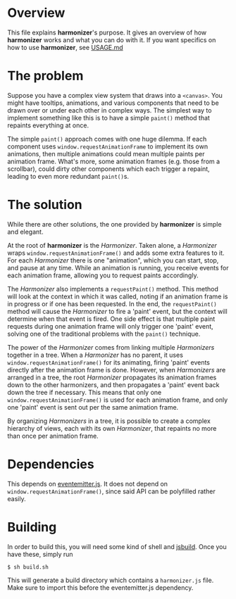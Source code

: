 # Overview

This file explains **harmonizer**'s purpose. It gives an overview of how **harmonizer** works and what you can do with it. If you want specifics on how to use **harmonizer**, see [USAGE.md](USAGE.md)

# The problem

Suppose you have a complex view system that draws into a `<canvas>`. You might have tooltips, animations, and various components that need to be drawn over or under each other in complex ways. The simplest way to implement something like this is to have a simple `paint()` method that repaints everything at once.

The simple `paint()` approach comes with one huge dilemma. If each component uses `window.requestAnimationFrame` to implement its own animations, then multiple animations could mean multiple paints per animation frame. What's more, some animation frames (e.g. those from a scrollbar), could dirty other components which each trigger a repaint, leading to even more redundant `paint()`s.

# The solution

While there are other solutions, the one provided by **harmonizer** is simple and elegant.

At the root of **harmonizer** is the *Harmonizer*. Taken alone, a *Harmonizer* wraps `window.requestAnimationFrame()` and adds some extra features to it. For each *Harmonizer* there is one "animation", which you can start, stop, and pause at any time. While an animation is running, you receive events for each animation frame, allowing you to request paints accordingly.

The *Harmonizer* also implements a `requestPaint()` method. This method will look at the context in which it was called, noting if an animation frame is in progress or if one has been requested. In the end, the `requestPaint()` method will cause the *Harmonizer* to fire a 'paint' event, but the context will determine when that event is fired. One side effect is that multiple paint requests during one animation frame will only trigger one 'paint' event, solving one of the traditional problems with the `paint()` technique.

The power of the *Harmonizer* comes from linking multiple *Harmonizers* together in a tree. When a *Harmonizer* has no parent, it uses `window.requestAnimationFrame()` for its animating, firing 'paint' events directly after the animation frame is done. However, when *Harmonizers* are arranged in a tree, the root *Harmonizer* propagates its animation frames down to the other harmonizers, and then propagates a 'paint' event back down the tree if necessary. This means that only one `window.requestAnimationFrame()` is used for each animation frame, and only one 'paint' event is sent out per the same animation frame.

By organizing *Harmonizers* in a tree, it is possible to create a complex hierarchy of views, each with its own *Harmonizer*, that repaints no more than once per animation frame.

# Dependencies

This depends on [eventemitter.js](https://github.com/unixpickle/eventemitter.js). It does not depend on `window.requestAnimationFrame()`, since said API can be polyfilled rather easily.

# Building

In order to build this, you will need some kind of shell and [jsbuild](https://github.com/unixpickle/jsbuild). Once you have these, simply run

    $ sh build.sh

This will generate a build directory which contains a `harmonizer.js` file. Make sure to import this before the eventemitter.js dependency.
